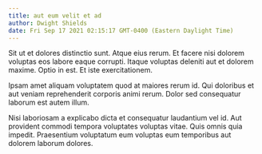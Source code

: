 ```yaml
---
title: aut eum velit et ad
author: Dwight Shields
date: Fri Sep 17 2021 02:15:17 GMT-0400 (Eastern Daylight Time)
---
```

Sit ut et dolores distinctio sunt. Atque eius rerum. Et facere nisi dolorem voluptas eos labore eaque corrupti. Itaque voluptas deleniti aut et dolorem maxime. Optio in est. Et iste exercitationem.

 Ipsam amet aliquam voluptatem quod at maiores rerum id. Qui doloribus et aut veniam reprehenderit corporis animi rerum. Dolor sed consequatur laborum est autem illum.

 Nisi laboriosam a explicabo dicta et consequatur laudantium vel id. Aut provident commodi tempora voluptates voluptas vitae. Quis omnis quia impedit. Praesentium voluptatum eum voluptas eum temporibus aut dolorem laborum dolores.
